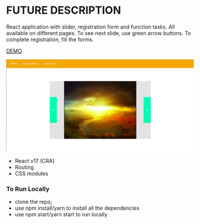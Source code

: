 # FUTURE DESCRIPTION

React application with slider, registration form and function tasks. All available on different pages. To see next slide, use green arrow buttons. To complete registration, fill the forms. 

<a href="#">DEMO<a>

<img src="./src/assets/screen.png" alt="screenshot"/>

- React v17 (CRA)
- Routing
- CSS modules

### To Run Locally

- clone the repo;
- use npm install/yarn to install all the dependencies
- use npm start/yarn start to run locally